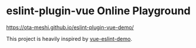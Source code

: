 # eslint-plugin-vue Online Playground

https://ota-meshi.github.io/eslint-plugin-vue-demo/

This project is heavily inspired by [vue-eslint-demo](https://github.com/mysticatea/vue-eslint-demo).
